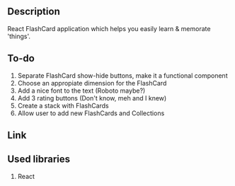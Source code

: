 ## Description
React FlashCard application which helps you easily learn & memorate 'things'.

## To-do
1. Separate FlashCard show-hide buttons, make it a functional component
2. Choose an appropiate dimension for the FlashCard
3. Add a nice font to the text (Roboto maybe?)
4. Add 3 rating buttons (Don't know, meh and I knew)
5. Create a stack with FlashCards
6. Allow user to add new FlashCards and Collections

## Link

## Used libraries
1. React